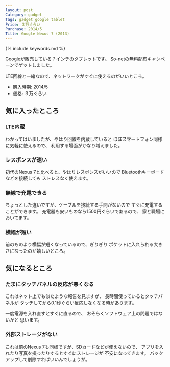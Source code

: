 ```yaml
---
layout: post
Category: gadget
Tags: gadget google tablet
Price: ３万ぐらい
Purchase: 2014/5
Title: Google Nexus 7 (2013)
---
```


{% include keywords.md %}

Googleが販売している７インチのタブレットです。
So-netの無料配布キャンペーンでゲットしました。

LTE回線と一緒なので、ネットワークがすぐに使えるのがいいところ。

* 購入時期: 2014/5
* 価格: ３万ぐらい

## 気に入ったところ

### LTE内蔵

わかってはいましたが、やはり回線を内蔵していると
ほぼスマートフォン同様に気軽に使えるので、
利用する場面がかなり増えました。

### レスポンスが速い

初代のNexus 7と比べると、やはりレスポンスがいいので
Bluetoothキーボードなどを接続しても
ストレスなく使えます。

### 無線で充電できる

ちょっとした違いですが、ケーブルを接続する手間がないので
すぐに充電することができます。
充電器も安いものなら1500円ぐらいであるので、
家と職場においてます。

### 横幅が短い

前のものより横幅が短くなっているので、ぎりぎり
ポケットに入れられる大きさになったのが嬉しいところ。

## 気になるところ

### たまにタッチパネルの反応が悪くなる

これはネット上でも似たような報告を見ますが、
長時間使っているとタッチパネルが
タッチしてから0.1秒ぐらい反応しなくなる時があります。

一度電源を入れ直すとすぐに直るので、
おそらくソフトウェア上の問題ではないかと
思います。

### 外部ストレージがない

これは前のNexus 7も同様ですが、SDカードなどが使えないので、
アプリを入れたり写真を撮ったりするとすぐにストレージが
不安になってきます。
バックアップして削除すればいいんでしょうが。
